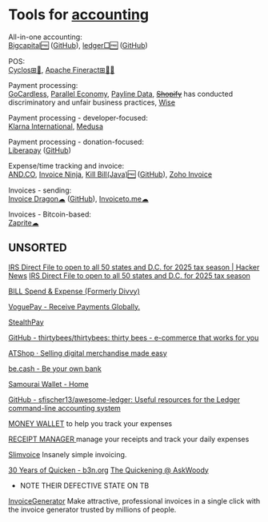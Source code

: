 
# Tools for [accounting](https://notageni.us/accounting/)

All-in-one accounting:  
[Bigcapital🆓](https://bigcapital.ly/) ([GitHub](https://github.com/bigcapitalhq/bigcapital)),
[ledger□🆓](https://ledger-cli.org/) ([GitHub](https://github.com/ledger/ledger))

POS:  
[Cyclos⊞🐧](https://www.cyclos.org/),
[Apache Fineract⊞🐧🆓](https://github.com/apache/fineract)

Payment processing:  
[GoCardless](https://gocardless.com/),
[Parallel Economy](https://www.paralleleconomy.com/),
[Payline Data](https://paylinedata.com/),
~~[Shopify](https://www.shopify.com/)~~ has conducted discriminatory and unfair business practices,
[Wise](https://wise.com/business/)

Payment processing - developer-focused:  
[Klarna International](https://www.klarna.com/international/),
[Medusa](https://medusajs.com/)

Payment processing - donation-focused:  
[Liberapay](https://liberapay.com/) ([GitHub](https://github.com/liberapay/liberapay.com))

Expense/time tracking and invoice:  
[AND.CO](https://www.and.co/),
[Invoice Ninja](https://www.invoiceninja.com/),
[Kill Bill(Java)🆓](https://killbill.io/) ([GitHub](https://github.com/killbill/killbill)),
[Zoho Invoice](https://www.zoho.com/invoice/)

Invoices - sending:  
[Invoice Dragon☁](https://invoicedragon.com/) ([GitHub](https://github.com/LaniJ/invoice-dragon)),
[Invoiceto.me☁](https://invoiceto.me/)

Invoices - Bitcoin-based:  
[Zaprite☁](https://zaprite.com/)

## UNSORTED

[IRS Direct File to open to all 50 states and D.C. for 2025 tax season | Hacker News](https://news.ycombinator.com/item?id=40536400)
[IRS Direct File to open to all 50 states and D.C. for 2025 tax season](https://www.axios.com/2024/05/30/irs-taxes-direct-file-free-program)

[BILL Spend & Expense (Formerly Divvy)](https://www.bill.com/product/spend-and-expense)

[VoguePay - Receive Payments Globally.](https://voguepay.com/)

[StealthPay](https://www.stealthpay.com/)

[GitHub - thirtybees/thirtybees: thirty bees - e-commerce that works for you](https://github.com/thirtybees/thirtybees)

[ATShop · Selling digital merchandise made easy](https://atshop.io/)

[be.cash - Be your own bank](https://be.cash/)

[Samourai Wallet - Home](https://samouraiwallet.com/)

[GitHub - sfischer13/awesome-ledger: Useful resources for the Ledger command-line accounting system](https://github.com/sfischer13/awesome-ledger)

[MONEY WALLET](https://github.com/AndreAle94/moneywallet)
to help you track your expenses

[RECEIPT MANAGER ](https://github.com/ReceiptManager/receipt-manager-app)
manage your receipts and track your daily expenses

[Slimvoice](https://slimvoice.co/)
Insanely simple invoicing.

[30 Years of Quicken - b3n.org](https://b3n.org/30-years-of-quicken/)
[The Quickening @ AskWoody](https://www.askwoody.com/2024/the-quickening/)
- NOTE THEIR DEFECTIVE STATE ON TB

[InvoiceGenerator](https://invoice-generator.com/)
Make attractive, professional invoices in a single click with the invoice generator trusted by millions of people.
